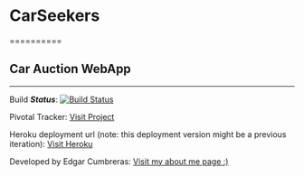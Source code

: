 # CarSeekers
==========

## Car Auction WebApp
------------------

Build ***Status***: [![Build Status](https://travis-ci.org/cumbreras/carseekers.png?branch=dev)](https://travis-ci.org/cumbreras/carseekers)

Pivotal Tracker: [Visit Project](https://www.pivotaltracker.com/s/projects/971460)

Heroku deployment url (note: this deployment version might be a previous iteration): [Visit Heroku](http://blooming-headland-3745.herokuapp.com/)

Developed by Edgar Cumbreras: [Visit my about me page :)](http://about.me/iamedgar)